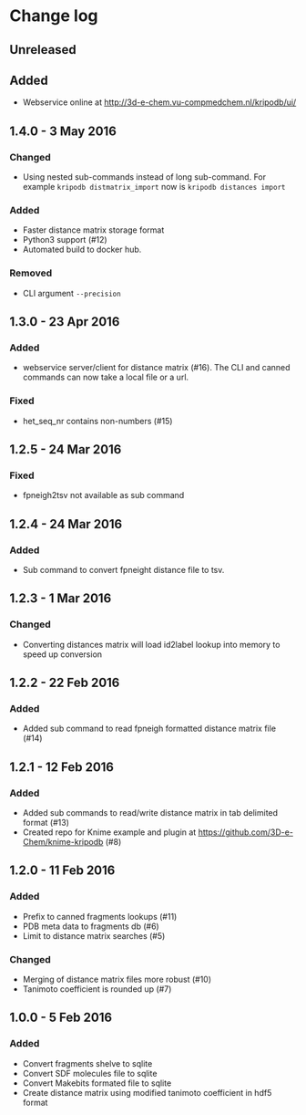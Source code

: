 # Change log

## Unreleased

## Added

* Webservice online at http://3d-e-chem.vu-compmedchem.nl/kripodb/ui/

## 1.4.0 - 3 May 2016

### Changed

* Using nested sub-commands instead of long sub-command. For example `kripodb distmatrix_import` now is `kripodb distances import`

### Added

* Faster distance matrix storage format
* Python3 support (#12)
* Automated build to docker hub.

### Removed

* CLI argument `--precision`

## 1.3.0 - 23 Apr 2016

### Added

* webservice server/client for distance matrix (#16). The CLI and canned commands can now take a local file or a url.

### Fixed

* het_seq_nr contains non-numbers (#15)

## 1.2.5 - 24 Mar 2016

### Fixed

* fpneigh2tsv not available as sub command

## 1.2.4 - 24 Mar 2016

### Added

* Sub command to convert fpneight distance file to tsv.

## 1.2.3 - 1 Mar 2016

### Changed

* Converting distances matrix will load id2label lookup into memory to speed up conversion

## 1.2.2 - 22 Feb 2016

### Added

- Added sub command to read fpneigh formatted distance matrix file (#14)

## 1.2.1 - 12 Feb 2016

### Added

- Added sub commands to read/write distance matrix in tab delimited format (#13)
- Created repo for Knime example and plugin at https://github.com/3D-e-Chem/knime-kripodb (#8)

## 1.2.0 - 11 Feb 2016

### Added

- Prefix to canned fragments lookups (#11)
- PDB meta data to fragments db (#6)
- Limit to distance matrix searches (#5)

### Changed

- Merging of distance matrix files more robust (#10)
- Tanimoto coefficient is rounded up (#7)

## 1.0.0 - 5 Feb 2016

### Added

- Convert fragments shelve to sqlite
- Convert SDF molecules file to sqlite
- Convert Makebits formated file to sqlite
- Create distance matrix using modified tanimoto coefficient in hdf5 format
